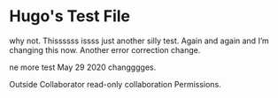 # Hugo's Test File
why not.
Thissssss issss just another silly test. Again and again and I’m changing this now. Another error correction change.

ne more test May 29 2020 changggges.

Outside Collaborator read-only collaboration Permissions.
